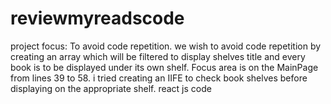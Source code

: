 # reviewmyreadscode
project focus:
To avoid code repetition.
we wish to avoid code repetition by creating an array which will be
filtered to display shelves title and every book is to be displayed under its own shelf.
Focus area is on the MainPage from lines 39 to 58. i tried creating an IIFE to check 
book shelves before displaying on the appropriate shelf.
react js code

